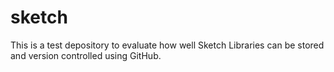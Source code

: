 # sketch
This is a test depository to evaluate how well Sketch Libraries can be stored and version controlled using GitHub.

